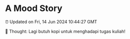 # A Mood Story

⏰ Updated on Fri, 14 Jun 2024 10:44:27 GMT

💭 Thought: Lagi butuh kopi untuk menghadapi tugas kuliah!

